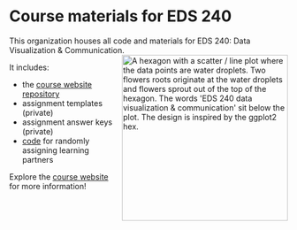 # Course materials for EDS 240

This organization houses all code and materials for EDS 240: Data Visualization & Communication. 
<img align='right' src='https://github.com/user-attachments/assets/a7ef3dd6-59cd-426d-9118-d014d5c79a19' width='300' alt="A hexagon with a scatter / line plot where the data points are water droplets. Two flowers roots originate at the water droplets and flowers sprout out of the top of the hexagon. The words 'EDS 240 data visualization & communication' sit below the plot. The design is inspired by the ggplot2 hex.">

It includes:

- the [course website repository](https://github.com/EDS-240-Data-Viz/EDS-240-Data-Viz.github.io) 
- assignment templates (private)
- assignment answer keys (private)
- [code](https://github.com/EDS-240-Data-Viz/learning-partners/blob/main/assign-learning-partners.R) for randomly assigning learning partners

Explore the [course website](https://eds-240-data-viz.github.io/) for more information!

<!--

**Here are some ideas to get you started:**

🙋‍♀️ A short introduction - what is your organization all about?
🌈 Contribution guidelines - how can the community get involved?
👩‍💻 Useful resources - where can the community find your docs? Is there anything else the community should know?
🍿 Fun facts - what does your team eat for breakfast?
🧙 Remember, you can do mighty things with the power of [Markdown](https://docs.github.com/github/writing-on-github/getting-started-with-writing-and-formatting-on-github/basic-writing-and-formatting-syntax)
-->
